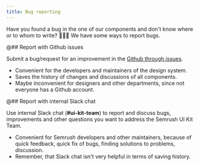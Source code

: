 ```yaml
---
title: Bug reporting
---
```


Have you found a bug in the one of our components and don't know where or to whom to write? 🤷🏻‍♀️ We have some ways to report bugs.

@## Report with Github issues

Submit a bug/request for an improvement in the [Github through issues](https://docs.github.com/en/github/collaborating-with-issues-and-pull-requests).

- Convenient for the developers and maintainers of the design system.
- Saves the history of changes and discussions of all components.
- Maybe inconvenient for designers and other departments, since not everyone has a Github account.

@## Report with internal Slack chat

Use internal Slack chat (**#ui-kit-team**) to report and discuss bugs, improvements and other questions you want to address the Semrush UI Kit Team.

- Convenient for Semrush developers and other maintainers, because of quick feedback, quick fix of bugs, finding solutions to problems, discussion.
- Remember, that Slack chat isn't very helpful in terms of saving history.
